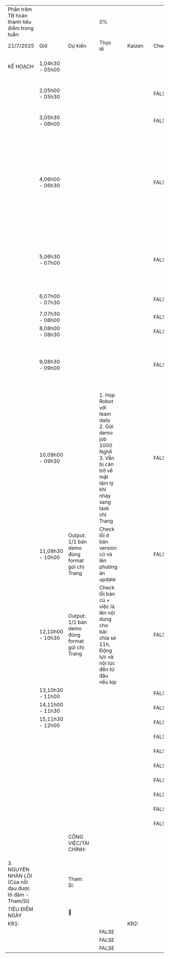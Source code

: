 |   |   |   |   |   |   |   |   |   |   |   |   |   |   |   |   |   |
|---|---|---|---|---|---|---|---|---|---|---|---|---|---|---|---|---|
|Phần trăm TB hoàn thành tiêu điểm trong tuần:|   |   |   |0%|||||||||||||
|21/7/2025|Giờ|Dự kiến|   |Thực tế|   |Kaizen|   |Check|Giờ|Dự kiến|   |Thực tế|   |Kaizen|   |Check|
|KẾ HOẠCH|1,04h30 - 05h00||   ||   ||   ||16,12h00 - 12h30|Ăn trưa và di chuyển về nhà lấy đồ|   ||   ||   |FALSE|
||2,05h00 - 05h30||   ||   ||   |FALSE|17,12h30 - 13h00|Ăn trưa và di chuyển về nhà lấy đồ|   ||   ||   |FALSE|
||3,05h30 - 06h00||   ||   ||   |FALSE|18,13h00 - 13h30|Ăn trưa và di chuyển về nhà lấy đồ|   ||   ||   |FALSE|
||4,06h00 - 06h30||   ||   ||   |FALSE|19,13h30 - 14h00|Output: Update xong phần QUY TẮC CHI TIẾT CỦA SECTION - INTENT???|   |- Đang dùng Manus để sửa trực tiếp, sau đó sửa xong sẽ export nó ra 1 bản TEXT VÈ QUY TẮC CHI TIẾT SECTION - INTENT|   ||   |FALSE|
||5,06h30 - 07h00||   ||   ||   |FALSE|20,14h00 - 14h30|Output: Update xong phần QUY TẮC CHI TIẾT CỦA SECTION - INTENT???|   |Đã ra 1 bản quy tắc cầncheck kỹ lại|   ||   |FALSE|
||6,07h00 - 07h30||   ||   ||   |FALSE|21,14h30 - 15h00||   |Họp team 1000 Nghề|   ||   |FALSE|
||7,07h30 - 08h00||   ||   ||   |FALSE|22,15h00 - 15h30||   |Họp tiếp|   ||   |FALSE|
||8,08h00 - 08h30||   ||   ||   |FALSE|23,15h30 - 16h00||   |Họp tiếp|   ||   |FALSE|
||9,08h30 - 09h00||   ||   ||   |FALSE|24,16h00 - 16h30||   |Chuẩn bị code để chạy 1000 Nghề theo 1 version mới|   ||   |FALSE|
||10,09h00 - 09h30||   |1. Họp Robot với team daily  <br>2. Gửi demo job 1000 Nghề  <br>3. Vẫn bị cản trở về mặt tâm lý khi nhảy sang task chị Trang|   ||   |FALSE|25,16h30 - 17h00||   |Chuẩn bị code để chạy 1000 Nghề theo 1 version mới|   ||   |FALSE|
||11,09h30 - 10h00|Output: 1/1 bản demo đúng format gửi chị Trang|   |Check lỗi ở bản version cũ và lên phương án update|   ||   |FALSE|26,17h00 - 17h30||   |Chạy test 4-5 cái với prompt|   ||   |FALSE|
||12,10h00 - 10h30|Output: 1/1 bản demo đúng format gửi chị Trang|   |Check lỗi bản cũ + việc là lên nội dung cho bài: chia sẻ 11h, Động lực và nội lực đến từ đâu nếu kịp|   ||   |FALSE|27,17h30 - 18h00||   |Chuẩn bị Prompt đưa a Vũ tuning|   ||   |FALSE|
||13,10h30 - 11h00||   ||   ||   |FALSE|28,18h00 - 18h30||   ||   ||   |FALSE|
||14,11h00 - 11h30||   ||   ||   |FALSE|29,18h30 - 19h00||   ||   ||   |FALSE|
||15,11h30 - 12h00||   ||   ||   |FALSE|30,19h00 - 19h30||   ||   ||   |FALSE|
||||   ||   ||   |FALSE|31,19h30 - 20h00||   ||   ||   |FALSE|
||||   ||   ||   |FALSE|32,20h00 - 20h30||   ||   ||   |FALSE|
||||   ||   |   |   |FALSE|33,20h30 - 21h00||   ||   ||   |FALSE|
||||   ||   |   |   |FALSE|34,21h00 - 21h30||   ||   ||   |FALSE|
||||   ||   |   |   |FALSE|35,21h30 - 22h00||   ||   ||   |FALSE|
||||   ||   |   |   |FALSE|36,22h00 - 22h30||   ||   ||   |FALSE|
||||||   |   |   |FALSE|37,22h30 - 23h00||   ||   ||   |FALSE|
||||||||||||||||||
|||CÔNG VIỆC/TÀI CHÍNH:|   |   |   |   |   |   |MỐI QUAN HỆ:|   |   |   |   |   |   |   |
||||   |   |   |   |   |   ||   |   |   |   |   |   |   |
|||
|||
|3. NGUYÊN NHÂN LÕI  <br>(Của nỗi đau được tô đậm - Tham/Si)|   |Tham:  <br>Si:|   |   |   |   |   |   |   |   |   |   |   |   |   |   |
|TIÊU ĐIỂM NGÀY|   |🎯|   |   |   |   |   |   |   |   |   |   |   |   |   |0%|
|KR1:|   |   |   |||KR2:|   |   |   ||KR3:|   |   |   |   ||
||   |   |   |FALSE|||   |   |   |FALSE||   |   |   |   |FALSE|
||   |   |   |FALSE|||   |   |   |FALSE||   |   |   |   |FALSE|
||   |   |   |FALSE|||   |   |   |FALSE||   |   |   |   |FALSE|